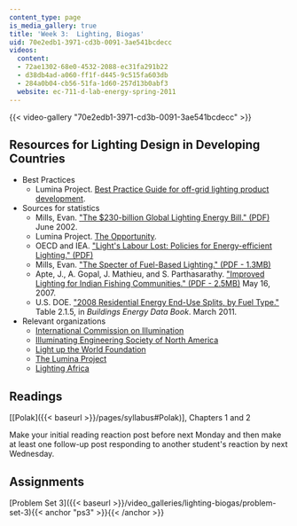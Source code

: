 ```yaml
---
content_type: page
is_media_gallery: true
title: 'Week 3:  Lighting, Biogas'
uid: 70e2edb1-3971-cd3b-0091-3ae541bcdecc
videos:
  content:
  - 72ae1302-68e0-4532-2088-ec31fa291b22
  - d38db4ad-a060-ff1f-d445-9c515fa603db
  - 284a0b04-cb56-51fa-1d60-257d13b0abf3
  website: ec-711-d-lab-energy-spring-2011
---
```



{{< video-gallery "70e2edb1-3971-cd3b-0091-3ae541bcdecc" >}}


Resources for Lighting Design in Developing Countries
-----------------------------------------------------

*   Best Practices
    *   Lumina Project. [Best Practice Guide for off-grid lighting product development](http://light.lbl.gov/best-practices.html).
*   Sources for statistics
    *   Mills, Evan. ["The $230-billion Global Lighting Energy Bill." (PDF)](https://pdfs.semanticscholar.org/af45/cda1a788e6453c27ea9341a2545408bdf332.pdf?_ga=2.171809827.2016510353.1566239404-159250059.1566239404) June 2002.
    *   Lumina Project. [The Opportunity](http://light.lbl.gov/opportunity.html).
    *   OECD and IEA. ["Light's Labour Lost: Policies for Energy-efficient Lighting." (PDF)](http://web.archive.org/web/20101204194847/http://www.iea.org/work/2007/cfl/Waide.pdf)
    *   Mills, Evan. ["The Specter of Fuel-Based Lighting." (PDF - 1.3MB)](http://light.lbl.gov/pubs/mills_science_fbl_full.pdf)
    *   Apte, J., A. Gopal, J. Mathieu, and S. Parthasarathy. ["Improved Lighting for Indian Fishing Communities." (PDF - 2.5MB)](http://light.lbl.gov/pubs/fisherman-led-rpt.pdf) May 16, 2007.
    *   U.S. DOE. ["2008 Residential Energy End-Use Splits, by Fuel Type."](https://openei.org/doe-opendata/dataset/buildings-energy-data-book) Table 2.1.5, in _Buildings Energy Data Book_. March 2011.
*   Relevant organizations
    *   [International Commission on Illumination](http://www.cie.co.at/)
    *   [Illuminating Engineering Society of North America](http://www.ies.org/)
    *   [Light up the World Foundation](http://www.lutw.org/)
    *   [The Lumina Project](http://light.lbl.gov/)
    *   [Lighting Africa](http://www.lightingafrica.org/)

Readings
--------

\[[Polak]({{< baseurl >}}/pages/syllabus#Polak)\], Chapters 1 and 2

Make your initial reading reaction post before next Monday and then make at least one follow-up post responding to another student's reaction by next Wednesday.

Assignments
-----------

[Problem Set 3]({{< baseurl >}}/video_galleries/lighting-biogas/problem-set-3){{< anchor "ps3" >}}{{< /anchor >}}